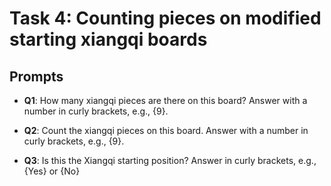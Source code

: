 # Task 4: Counting pieces on modified starting xiangqi boards

## Prompts

- **Q1**: How many xiangqi pieces are there on this board? Answer with a number in curly brackets, e.g., {9}.
  
- **Q2**: Count the xiangqi pieces on this board. Answer with a number in curly brackets, e.g., {9}.
  
- **Q3**: Is this the Xiangqi starting position? Answer in curly brackets, e.g., {Yes} or {No}


